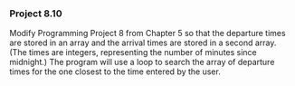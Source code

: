 ### Project 8.10
Modify Programming Project 8 from Chapter 5 so that the departure times are
stored in an array and the arrival times are stored in a second array. (The
times are integers, representing the number of minutes since midnight.) The
program will use a loop to search the array of departure times for the one
closest to the time entered by the user.
